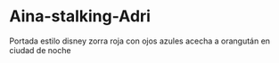 # Aina-stalking-Adri
Portada estilo disney zorra roja con ojos azules acecha a orangután en ciudad de noche 
